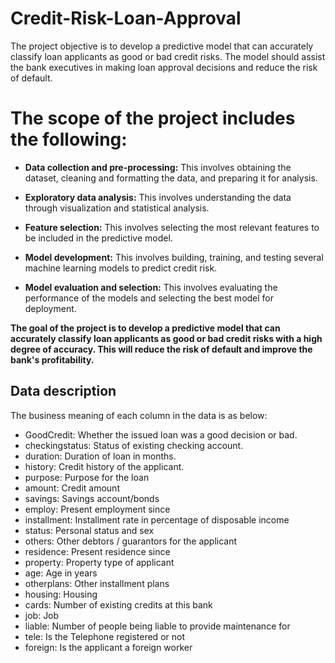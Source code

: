 # Credit-Risk-Loan-Approval
The project objective is to develop a predictive model that can accurately classify loan applicants as good or bad credit risks. The model should assist the bank executives in making loan approval decisions and reduce the risk of default.

<h1> The scope of the project includes the following: </h1>

- <b> Data collection and pre-processing:</b> This involves obtaining the dataset, cleaning and formatting the data, and preparing it for analysis.

- <b> Exploratory data analysis:</b> This involves understanding the data through visualization and statistical analysis.

- <b> Feature selection:</b> This involves selecting the most relevant features to be included in the predictive model.

- <b> Model development:</b> This involves building, training, and testing several machine learning models to predict credit risk.

- <b> Model evaluation and selection:</b> This involves evaluating the performance of the models and selecting the best model for deployment.

<b> The goal of the project is to develop a predictive model that can accurately classify loan applicants as good or bad credit risks with a high degree of accuracy. This will reduce the risk of default and improve the bank's profitability.</b>

<h2> Data description </h2>

The business meaning of each column in the data is as below:

- GoodCredit: Whether the issued loan was a good decision or bad.
- checkingstatus: Status of existing checking account.
- duration: Duration of loan in months.
- history: Credit history of the applicant.
- purpose: Purpose for the loan
- amount: Credit amount
- savings: Savings account/bonds
- employ: Present employment since
- installment: Installment rate in percentage of disposable income
- status: Personal status and sex
- others: Other debtors / guarantors for the applicant
- residence: Present residence since
- property: Property type of applicant
- age: Age in years
- otherplans: Other installment plans
- housing: Housing
- cards: Number of existing credits at this bank
- job: Job
- liable: Number of people being liable to provide maintenance for
- tele: Is the Telephone registered or not
- foreign: Is the applicant a foreign worker

